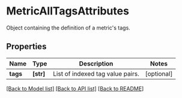 # MetricAllTagsAttributes

Object containing the definition of a metric's tags.

## Properties

| Name     | Type      | Description                      | Notes      |
| -------- | --------- | -------------------------------- | ---------- |
| **tags** | **[str]** | List of indexed tag value pairs. | [optional] |

[[Back to Model list]](README.md#documentation-for-models) [[Back to API list]](README.md#documentation-for-api-endpoints) [[Back to README]](README.md)
